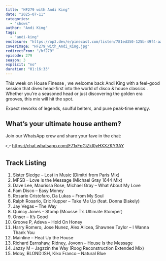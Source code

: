 ```yaml
---
title: "HF279 with Andi King"
date: "2025-07-11"
categories:
  - "shows"
author: "Andi King"
tags:
  - "andi-king"
enclosure: "https://op3.dev/e/pinecast.com/listen/781ed350-125b-49f4-aa37-823a335d9be5.mp3?source=rss&ext=asset.mp3 110423005 audio/mpeg"
coverImage: "HF279_with_Andi_King.jpg"
redirectFrom: "/hf279"
episode: 279
season: 3
explicit: "no"
duration: "01:16:33"
---
```

This week on House Finesse , we welcome back Andi King with a feel-good session that dives head-first into the world of disco & house classics . Whether you're a seasoned head or just discovering the golden era grooves, this mix will hit the spot.

Expect reworks of legends, soulful belters, and pure peak-time energy.

## What’s your ultimate house anthem?

Join our WhatsApp crew and share your fave in the chat:

👉 https://chat.whatsapp.com/F71xFpGiZkl0yHXXZKY3AY

## Track Listing

1. Sister Sledge – Lost in Music (Dimitri from Paris Mix)
2. MFSB – Love Is the Message (Michael Gray 1644 Mix)
3. Dave Lee, Maurissa Rose, Michael Gray – What About My Love
4. Fam Disco – Easy Money
5. Rosario Cristofaro, Da Lukas – From My Soul
6. Ralph Rosario, Eric Kupper – Take Me Up (feat. Donna Blakely)
7. Jay Vegas – The Way
8. Quincy Jones – Stomp (Mousse T’s Ultimate Stomper)
9. Onser – It’s Good
10. Groove P, Adeva – Hold On Honey
11. Harry Romero, Jose Nunez, Alex Alicea, Shawnee Taylor – I Wanna Thank You
12. Mainline – Heat Up the House
13. Richard Earnshaw, Ridney, Jovonn – House Is the Message
14. Jazzy M – Jagzzin the Way (Roog Reconstruction Extended Mix)
15. Moby, BLOND:ISH, Kiko Franco – Natural Blue

